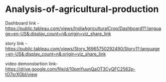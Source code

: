 # Analysis-of-agricultural-production

Dashboard link - https://public.tableau.com/views/IndiaAgriculturalCrop/Dashboard1?:language=en-US&:display_count=n&:origin=viz_share_link

story link - https://public.tableau.com/views/Story_16965750292490/Story1?:language=en-US&:display_count=n&:origin=viz_share_link

video demonstartion link- https://drive.google.com/file/d/10pmYuunQaOT3CyQFC2562p-tO7srXGbI/view
